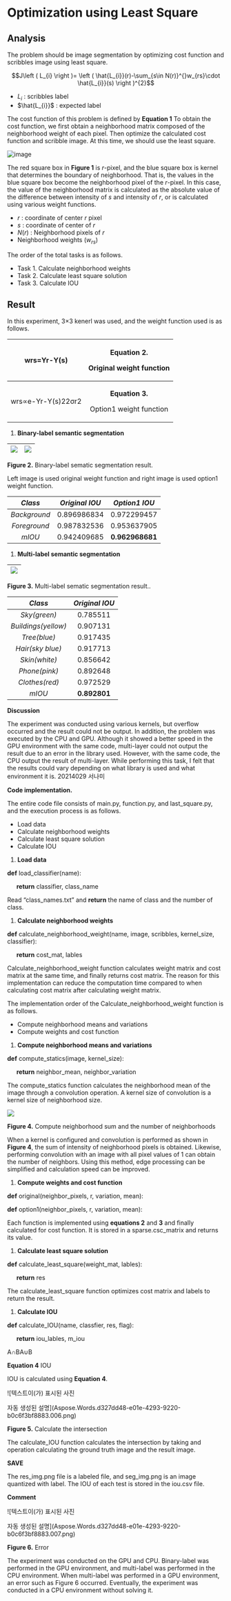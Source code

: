 # Optimization using Least Square

## Analysis

The problem should be image segmentation by optimizing cost function and scribbles image using least square.

$$J\left ( L_{i} \right )= \left ( \hat{L_{i}}(r)-\sum_{s\in N(r)}^{}w_{rs}\cdot \hat{L_{i}}(s) \right )^{2}$$

- $L_{i}$ : scribbles label
- $\hat{L_{i}}$ : expected label

The cost function of this problem is defined by **Equation 1** To obtain the cost function, we first obtain a neighborhood matrix composed of the neighborhood weight of each pixel. Then optimize the calculated cost function and scribble image. At this time, we should use the least square.

![image](https://user-images.githubusercontent.com/125437452/221482234-e3d04678-9310-4b09-85ec-b6cfb6d131b4.png)


The red square box in **Figure 1** is $r$-pixel, and the blue square box is kernel that determines the boundary of neighborhood. That is, the values in the blue square box become the neighborhood pixel of the $r$-pixel. In this case, the value of the neighborhood matrix is calculated as the absolute value of the difference between intensity of $s$ and intensity of $r$, or is calculated using various weight functions.

- $r$ : coordinate of center $r$ pixel
- $s$ : coordinate of center of $r$
- $N(r)$ : Neighborhood pixels of $r$
- Neighborhood weights ($w_{rs}$)

The order of the total tasks is as follows.

- Task 1. Calculate neighborhood weights
- Task 2. Calculate least square solution
- Task 3. Calculate IOU

## Result

In this experiment, 3×3 kenerl was used, and the weight function used is as follows.


|wrs=Yr-Y(s)|<p>**Equation 2.**</p><p>Original weight function</p>|
| :-: | :-: |
|wrs∝e-Yr-Y(s)22σr2|<p>**Equation 3.**</p><p>Option1 weight function</p>|

1. **Binary-label semantic segmentation**

|![](Aspose.Words.d327dd48-e01e-4293-9220-b0c6f3bf8883.002.png)|![](Aspose.Words.d327dd48-e01e-4293-9220-b0c6f3bf8883.003.png)|
| :- | :- |
**Figure 2.** Binary-label sematic segmentation result.

Left image is used original weight function and right image is used option1 weight function.


|***Class***|***Original IOU***|***Option1 IOU***|
| :-: | :-: | :-: |
|*Background*|0.896986834|0.972299457|
|*Foreground*|0.987832536|0.953637905|
|*mIOU*|0.942409685|**0.962968681**|

1. **Multi-label semantic segmentation**

|![](Aspose.Words.d327dd48-e01e-4293-9220-b0c6f3bf8883.004.png)|
| :-: |
**Figure 3.** Multi-label sematic segmentation result..


|***Class***|***Original IOU***|
| :-: | :-: |
|*Sky(green)*|0.785511|
|*Buildings(yellow)*|0.907131|
|*Tree(blue)*|0.917435|
|*Hair(sky blue)*|0.917713|
|*Skin(white)*|0.856642|
|*Phone(pink)*|0.892648|
|*Clothes(red)*|0.972529|
|*mIOU*|**0.892801**|

**Discussion**

The experiment was conducted using various kernels, but overflow occurred and the result could not be output. In addition, the problem was executed by the CPU and GPU. Although it showed a better speed in the GPU environment with the same code, multi-layer could not output the result due to an error in the library used. However, with the same code, the CPU output the result of multi-layer. While performing this task, I felt that the results could vary depending on what library is used and what environment it is.
20214029 서나미

**Code implementation.**

The entire code file consists of main.py, function.py, and last\_square.py, and the execution process is as follows.

- Load data
- Calculate neighborhood weights
- Calculate least square solution
- Calculate IOU

1. **Load data**

**def** load\_classifier(name): 

`	`**return** classifier, class\_name

Read “class\_names.txt” and **return** the name of class and the number of class.



1. **Calculate neighborhood weights**

**def** calculate\_neighborhood\_weight(name, image, scribbles, kernel\_size, classifier):

`	`**return** cost\_mat, lables

Calculate\_neighborhood\_weight function calculates weight matrix and cost matrix at the same time, and finally returns cost matrix. The reason for this implementation can reduce the computation time compared to when calculating cost matrix after calculating weight matrix.


The implementation order of the Calculate\_neighborhood\_weight function is as follows.

- Compute neighborhood means and variations
- Compute weights and cost function


1. **Compute neighborhood means and variations**

**def** compute\_statics(image, kernel\_size): 

`	`**return** neighbor\_mean, neighbor\_variation

The compute\_statics function calculates the neighborhood mean of the image through a convolution operation. A kernel size of convolution is a kernel size of neighborhood size.

![](Aspose.Words.d327dd48-e01e-4293-9220-b0c6f3bf8883.005.png)

**Figure 4.** Compute neighborhood sum and the number of neighborhoods

When a kernel is configured and convolution is performed as shown in **Figure 4**, the sum of intensity of neighborhood pixels is obtained. Likewise, performing convolution with an image with all pixel values of 1 can obtain the number of neighbors. Using this method, edge processing can be simplified and calculation speed can be improved.



1. **Compute weights and cost function**

**def** original(neighbor\_pixels, r, variation, mean):

**def** option1(neighbor\_pixels, r, variation, mean):

Each function is implemented using **equations 2** and **3** and finally calculated for cost function. It is stored in a sparse.csc\_matrix and returns its value.



1. **Calculate least square solution**

**def** calculate\_least\_square(weight\_mat, lables):

`	`**return** res

The calculate\_least\_square function optimizes cost matrix and labels to return the result.



1. **Calculate IOU**

**def** calculate\_IOU(name, classfier, res, flag):

`	`**return** iou\_lables, m\_iou

A∩BA∪B

**Equation 4** IOU

IOU is calculated using **Equation 4**.

![텍스트이(가) 표시된 사진

자동 생성된 설명](Aspose.Words.d327dd48-e01e-4293-9220-b0c6f3bf8883.006.png)

**Figure 5.** Calculate the intersection

The calculate\_IOU function calculates the intersection by taking and operation calculating the ground truth image and the result image.

**SAVE**

The res\_img.png file is a labeled file, and seg\_img.png is an image quantized with label. The IOU of each test is stored in the iou.csv file.

**Comment**

![텍스트이(가) 표시된 사진

자동 생성된 설명](Aspose.Words.d327dd48-e01e-4293-9220-b0c6f3bf8883.007.png)

**Figure 6.** Error

The experiment was conducted on the GPU and CPU. Binary-label was performed in the GPU environment, and multi-label was performed in the CPU environment. When multi-label was performed in a GPU environment, an error such as Figure 6 occurred. Eventually, the experiment was conducted in a CPU environment without solving it.
